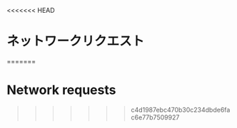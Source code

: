 
<<<<<<< HEAD
# ネットワークリクエスト
=======
# Network requests
>>>>>>> c4d1987ebc470b30c234dbde6fac6e77b7509927
